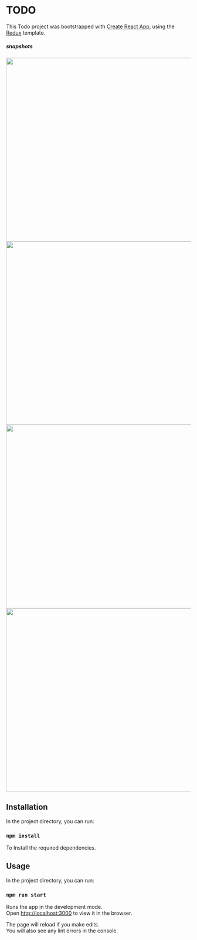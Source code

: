 # TODO

This Todo project was bootstrapped with [Create React App](https://github.com/facebook/create-react-app), using the [Redux](https://redux.js.org/) template.

##### snapshots
<div>
    <img src="https://raw.github.com/pravin-yadav/React-Redux-Todo/main/screenshot1.png" width="600px" height="500px" />
</div>

<div>
    <img src="https://raw.github.com/pravin-yadav/React-Redux-Todo/main/screenshot2.png" width="600px" height="500px" />
</div>

<div>
    <img src="https://raw.github.com/pravin-yadav/React-Redux-Todo/main/screenshot4.png" width="600px" height="500px" />
</div>

<div>
    <img src="https://raw.github.com/pravin-yadav/React-Redux-Todo/main/screenshot5.png" width="600px" height="500px" />
</div>

## Installation

In the project directory, you can run:

### `npm install`
To Install the required dependencies.

## Usage

In the project directory, you can run:

### `npm run start`

Runs the app in the development mode.<br />
Open [http://localhost:3000](http://localhost:3000) to view it in the browser.

The page will reload if you make edits.<br />
You will also see any lint errors in the console.
